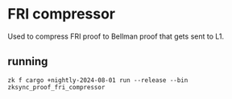 # FRI compressor

Used to compress FRI proof to Bellman proof that gets sent to L1.

## running

`zk f cargo +nightly-2024-08-01 run --release --bin zksync_proof_fri_compressor`

